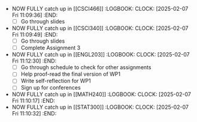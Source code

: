 - NOW FULLY catch up in [[CSCI466]]
  :LOGBOOK:
  CLOCK: [2025-02-07 Fri 11:09:36]
  :END:
  * [ ] Go through slides
- NOW FULLY catch up in [[CSCI340]]
  :LOGBOOK:
  CLOCK: [2025-02-07 Fri 11:09:49]
  :END:
  * [ ] Go through slides
  * [ ] Complete Assignment 3
- NOW FULLY catch up in [[ENGL203]]
  :LOGBOOK:
  CLOCK: [2025-02-07 Fri 11:12:30]
  :END:
  * [ ] Go through schedule to check for other assignments
  * [ ] Help proof-read the final version of WP1
  * [ ] Write self-reflection for WP1
  * [ ] Sign up for conferences
- NOW FULLY catch up in [[MATH240]]
  :LOGBOOK:
  CLOCK: [2025-02-07 Fri 11:10:17]
  :END:
- NOW FULLY catch up in [[STAT300]]
  :LOGBOOK:
  CLOCK: [2025-02-07 Fri 11:10:32]
  :END: